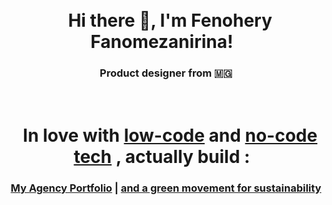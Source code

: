 <h1 align="center">
<br>
  Hi there 👋, I'm Fenohery Fanomezanirina!
  <br>
</h1>
<h3 align="center">
  Product designer from 🇲🇬
 </h3>


<h1 align="center">
<br>
  In love with <a href="https://github.com/topics/low-code"> low-code</a> and <a href="https://github.com/topics/no-code">no-code tech</a> , actually build :
  <br>
</h1>
<h3 align="center">
  
<a href="https://apollonlab.com">My Agency Portfolio</a> |
<a href="https://fataplus.com">and a green movement for sustainability</a>
</h3>




